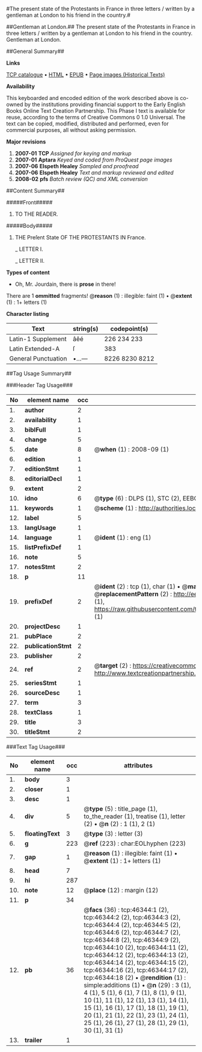 #The present state of the Protestants in France in three letters / written by a gentleman at London to his friend in the country.#

##Gentleman at London.##
The present state of the Protestants in France in three letters / written by a gentleman at London to his friend in the country.
Gentleman at London.

##General Summary##

**Links**

[TCP catalogue](http://www.ota.ox.ac.uk/tcp/)  • 
[HTML](http://tei.it.ox.ac.uk/tcp/Texts-HTML/free/A55/A55723.html)  • 
[EPUB](http://tei.it.ox.ac.uk/tcp/Texts-EPUB/free/A55/A55723.epub) • 
[Page images (Historical Texts)](https://data.historicaltexts.jisc.ac.uk/view?pubId=eebo-11096100e&pageId=eebo-11096100e-46344-1)

**Availability**

This keyboarded and encoded edition of the
	       work described above is co-owned by the institutions
	       providing financial support to the Early English Books
	       Online Text Creation Partnership. This Phase I text is
	       available for reuse, according to the terms of Creative
	       Commons 0 1.0 Universal. The text can be copied,
	       modified, distributed and performed, even for
	       commercial purposes, all without asking permission.

**Major revisions**

1. __2007-01__ __TCP__ *Assigned for keying and markup*
1. __2007-01__ __Aptara__ *Keyed and coded from ProQuest page images*
1. __2007-06__ __Elspeth Healey__ *Sampled and proofread*
1. __2007-06__ __Elspeth Healey__ *Text and markup reviewed and edited*
1. __2008-02__ __pfs__ *Batch review (QC) and XML conversion*

##Content Summary##

#####Front#####

1. TO THE
READER.

#####Body#####

1. THE
Preſent State
OF THE
PROTESTANTS
IN
France.

    _ LETTER I.

    _ LETTER II.

**Types of content**

  * Oh, Mr. Jourdain, there is **prose** in there!

There are 1 **ommitted** fragments! 
 @__reason__ (1) : illegible: faint (1)  •  @__extent__ (1) : 1+ letters (1)

**Character listing**


|Text|string(s)|codepoint(s)|
|---|---|---|
|Latin-1 Supplement|âêé|226 234 233|
|Latin Extended-A|ſ|383|
|General Punctuation|•…—|8226 8230 8212|

##Tag Usage Summary##

###Header Tag Usage###

|No|element name|occ|attributes|
|---|---|---|---|
|1.|__author__|2||
|2.|__availability__|1||
|3.|__biblFull__|1||
|4.|__change__|5||
|5.|__date__|8| @__when__ (1) : 2008-09 (1)|
|6.|__edition__|1||
|7.|__editionStmt__|1||
|8.|__editorialDecl__|1||
|9.|__extent__|2||
|10.|__idno__|6| @__type__ (6) : DLPS (1), STC (2), EEBO-CITATION (1), OCLC (1), VID (1)|
|11.|__keywords__|1| @__scheme__ (1) : http://authorities.loc.gov/ (1)|
|12.|__label__|5||
|13.|__langUsage__|1||
|14.|__language__|1| @__ident__ (1) : eng (1)|
|15.|__listPrefixDef__|1||
|16.|__note__|5||
|17.|__notesStmt__|2||
|18.|__p__|11||
|19.|__prefixDef__|2| @__ident__ (2) : tcp (1), char (1)  •  @__matchPattern__ (2) : ([0-9\-]+):([0-9IVX]+) (1), (.+) (1)  •  @__replacementPattern__ (2) : http://eebo.chadwyck.com/downloadtiff?vid=$1&page=$2 (1), https://raw.githubusercontent.com/textcreationpartnership/Texts/master/tcpchars.xml#$1 (1)|
|20.|__projectDesc__|1||
|21.|__pubPlace__|2||
|22.|__publicationStmt__|2||
|23.|__publisher__|2||
|24.|__ref__|2| @__target__ (2) : https://creativecommons.org/publicdomain/zero/1.0/ (1), http://www.textcreationpartnership.org/docs/. (1)|
|25.|__seriesStmt__|1||
|26.|__sourceDesc__|1||
|27.|__term__|3||
|28.|__textClass__|1||
|29.|__title__|3||
|30.|__titleStmt__|2||


###Text Tag Usage###

|No|element name|occ|attributes|
|---|---|---|---|
|1.|__body__|3||
|2.|__closer__|1||
|3.|__desc__|1||
|4.|__div__|5| @__type__ (5) : title_page (1), to_the_reader (1), treatise (1), letter (2)  •  @__n__ (2) : 1 (1), 2 (1)|
|5.|__floatingText__|3| @__type__ (3) : letter (3)|
|6.|__g__|223| @__ref__ (223) : char:EOLhyphen (223)|
|7.|__gap__|1| @__reason__ (1) : illegible: faint (1)  •  @__extent__ (1) : 1+ letters (1)|
|8.|__head__|7||
|9.|__hi__|287||
|10.|__note__|12| @__place__ (12) : margin (12)|
|11.|__p__|34||
|12.|__pb__|36| @__facs__ (36) : tcp:46344:1 (2), tcp:46344:2 (2), tcp:46344:3 (2), tcp:46344:4 (2), tcp:46344:5 (2), tcp:46344:6 (2), tcp:46344:7 (2), tcp:46344:8 (2), tcp:46344:9 (2), tcp:46344:10 (2), tcp:46344:11 (2), tcp:46344:12 (2), tcp:46344:13 (2), tcp:46344:14 (2), tcp:46344:15 (2), tcp:46344:16 (2), tcp:46344:17 (2), tcp:46344:18 (2)  •  @__rendition__ (1) : simple:additions (1)  •  @__n__ (29) : 3 (1), 4 (1), 5 (1), 6 (1), 7 (1), 8 (1), 9 (1), 10 (1), 11 (1), 12 (1), 13 (1), 14 (1), 15 (1), 16 (1), 17 (1), 18 (1), 19 (1), 20 (1), 21 (1), 22 (1), 23 (1), 24 (1), 25 (1), 26 (1), 27 (1), 28 (1), 29 (1), 30 (1), 31 (1)|
|13.|__trailer__|1||
